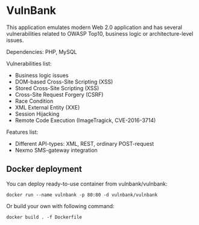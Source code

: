 # VulnBank

This application emulates modern Web 2.0 application and has several vulnerabilities related to OWASP Top10, business logic or architecture-level issues.

Dependencies: PHP, MySQL

Vulnerabilities list:
- Business logic issues
- DOM-based Cross-Site Scripting (XSS)
- Stored Cross-Site Scripting (XSS)
- Cross-Site Request Forgery (CSRF)
- Race Condition
- XML External Entity (XXE)
- Session Hijacking
- Remote Code Execution (ImageTragick, CVE-2016-3714)

Features list:
- Different API-types: XML, REST, ordinary POST-request
- Nexmo SMS-gateway integration

## Docker deployment
You can deploy ready-to-use container from vulnbank/vulnbank:

```docker run --name vulnbank -p 80:80 -d vulnbank/vulnbank```

Or build your own with following command:

```docker build . -f Dockerfile```
